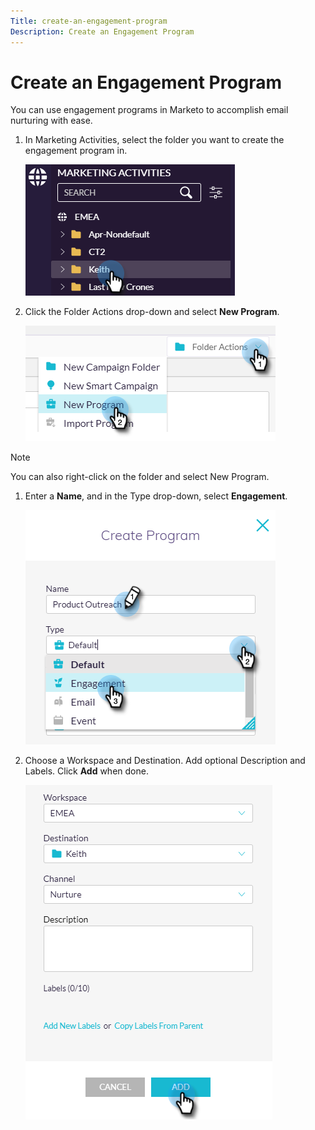 ```yaml
---
Title: create-an-engagement-program
Description: Create an Engagement Program
---
```


# Create an Engagement Program

You can use engagement programs in Marketo to accomplish email nurturing with ease.

1. In Marketing Activities, select the folder you want to create the engagement program in.

   ![Image One](/help/sky/assets/engagement-programs/create-an-engagement-program/create-an-engagement-program-1.png)

1. Click the Folder Actions drop-down and select **New Program**.

   ![Image Two](/help/sky/assets/engagement-programs/create-an-engagement-program/create-an-engagement-program-2.png)

>[!NOTE]
>
>You can also right-click on the folder and select New Program.

1. Enter a **Name**, and in the Type drop-down, select **Engagement**.

   ![Image Three](/help/sky/assets/engagement-programs/create-an-engagement-program/create-an-engagement-program-3.png)

1. Choose a Workspace and Destination. Add optional Description and Labels. Click **Add** when done.

   ![Image Four](/help/sky/assets/engagement-programs/create-an-engagement-program/create-an-engagement-program-4.png)